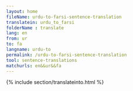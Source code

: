 ```yaml
---
layout: home
fileName: urdu-to-farsi-sentence-translation
translatein: urdu_to_farsi
folderName : translate
lang: en
from: ur
to: fa
langname: urdu-to
permalink: /urdu-to-farsi-sentence-translation
tool: sentence-translations
matchurls: en&&ur&&fa
---
```

{% include section/translateinto.html %}
